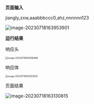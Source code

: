 **页面输入**

jiangly,zxw,aaabbbccc0,ahz,nnnnnn123

![image-20230718163953901](C:\Users\26484\AppData\Roaming\Typora\typora-user-images\image-20230718163953901.png)





**运行结果**

响应头



<img src="C:\Users\26484\AppData\Roaming\Typora\typora-user-images\image-20230718162506468.png" alt="image-20230718162506468" style="zoom:50%;" />

响应体

<img src="C:\Users\26484\AppData\Roaming\Typora\typora-user-images\image-20230718163003503.png" alt="image-20230718163003503" style="zoom:50%;" />

页面结果

![image-20230718163130815](C:\Users\26484\AppData\Roaming\Typora\typora-user-images\image-20230718163130815.png)


